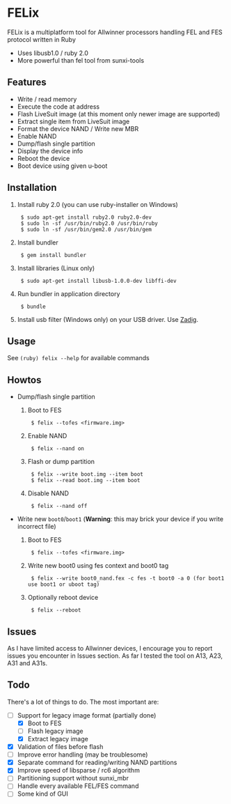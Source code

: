 FELix
==================

FELix is a multiplatform tool for Allwinner processors handling FEL and FES
protocol written in Ruby

* Uses libusb1.0 / ruby 2.0
* More powerful than fel tool from sunxi-tools

Features
------------------

* Write / read memory
* Execute the code at address
* Flash LiveSuit image (at this moment only newer image are supported)
* Extract single item from LiveSuit image
* Format the device NAND / Write new MBR
* Enable NAND
* Dump/flash single partition
* Display the device info
* Reboot the device
* Boot device using given u-boot

Installation
------------------

1. Install ruby 2.0 (you can use ruby-installer on Windows)

        $ sudo apt-get install ruby2.0 ruby2.0-dev
        $ sudo ln -sf /usr/bin/ruby2.0 /usr/bin/ruby
        $ sudo ln -sf /usr/bin/gem2.0 /usr/bin/gem

2. Install bundler

        $ gem install bundler

3. Install libraries (Linux only)

        $ sudo apt-get install libusb-1.0.0-dev libffi-dev

4. Run bundler in application directory

        $ bundle

5. Install usb filter (Windows only) on your USB driver. Use [Zadig](http://zadig.akeo.ie/).


Usage
------------------

See `(ruby) felix --help` for available commands


Howtos
------------------

* Dump/flash single partition

  1. Boot to FES

          $ felix --tofes <firmware.img>

  2. Enable NAND

          $ felix --nand on

  3. Flash or dump partition

          $ felix --write boot.img --item boot
          $ felix --read boot.img --item boot

  4. Disable NAND

          $ felix --nand off


* Write new `boot0`/`boot1` (**Warning**: this may brick your device if you write incorrect file)

  1. Boot to FES

          $ felix --tofes <firmware.img>

  2. Write new boot0 using fes context and boot0 tag

          $ felix --write boot0_nand.fex -c fes -t boot0 -a 0 (for boot1 use boot1 or uboot tag)

  3. Optionally reboot device

          $ felix --reboot


Issues
------------------

As I have limited access to Allwinner devices, I encourage you to report issues
you encounter in Issues section. As far I tested the tool on A13, A23, A31 and A31s.


Todo
------------------

There's a lot of things to do. The most important are:

- [ ] Support for legacy image format (partially done)
  - [x] Boot to FES
  - [ ] Flash legacy image
  - [x] Extract legacy image
- [x] Validation of files before flash
- [ ] Improve error handling (may be troublesome)
- [x] Separate command for reading/writing NAND partitions
- [x] Improve speed of libsparse / rc6 algorithm
- [ ] Partitioning support without sunxi_mbr
- [ ] Handle every available FEL/FES command
- [ ] Some kind of GUI
